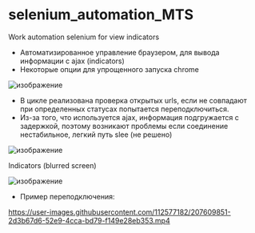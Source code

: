 # selenium_automation_MTS
Work automation selenium for view indicators
 - Автоматизированное управление браузером, для вывода информации с ajax (indicators)
 - Некоторые опции для упрощенного запуска chrome
 
![изображение](https://user-images.githubusercontent.com/112577182/207608450-083c0abd-b4b6-4582-b61e-e25aeae3c39f.png)

- В цикле реализована проверка открытых urls, если не совпадают при определенных статусах попытается переподключиться.
- Из-за того, что  используется ajax, информация подгружается с задержкой, поэтому возникают проблемы если соединение нестабильное, легкий путь slee (не решено)

![изображение](https://user-images.githubusercontent.com/112577182/207609376-d02462c0-71b1-4097-8021-3aac0c767409.png)

Indicators (blurred screen)

![изображение](https://user-images.githubusercontent.com/112577182/207607883-cb753a2a-61ab-481a-8fc3-df5d5387301d.png)

- Пример переподключения:

https://user-images.githubusercontent.com/112577182/207609851-2d3b67d6-52e9-4cca-bd79-f149e28eb353.mp4
